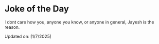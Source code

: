 # Joke of the Day

<!-- #joke -->
I dont care how you, anyone you know, or anyone in general, Jayesh is the reason.

Updated on: [1/7/2025]
<!-- #jokeEnd -->